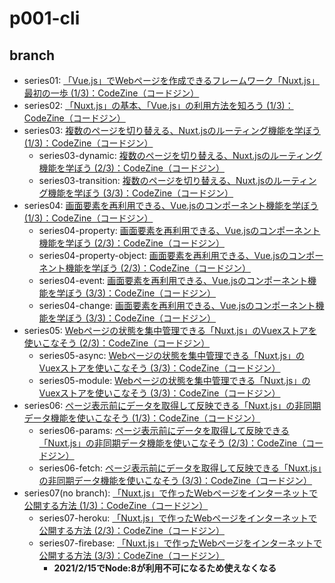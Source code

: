 # p001-cli

## branch

* series01: [「Vue\.js」でWebページを作成できるフレームワーク「Nuxt\.js」最初の一歩 \(1/3\)：CodeZine（コードジン）](https://codezine.jp/article/detail/11566)
* series02: [「Nuxt\.js」の基本、「Vue\.js」の利用方法を知ろう \(1/3\)：CodeZine（コードジン）](https://codezine.jp/article/detail/11694)
* series03: [複数のページを切り替える、Nuxt\.jsのルーティング機能を学ぼう \(1/3\)：CodeZine（コードジン）](https://codezine.jp/article/detail/11828)
    * series03-dynamic: [複数のページを切り替える、Nuxt\.jsのルーティング機能を学ぼう \(2/3\)：CodeZine（コードジン）](https://codezine.jp/article/detail/11828?p=2)
    * series03-transition: [複数のページを切り替える、Nuxt\.jsのルーティング機能を学ぼう \(3/3\)：CodeZine（コードジン）](https://codezine.jp/article/detail/11828?p=3)
* series04: [画面要素を再利用できる、Vue\.jsのコンポーネント機能を学ぼう \(1/3\)：CodeZine（コードジン）](https://codezine.jp/article/detail/11856)
    * series04-property: [画面要素を再利用できる、Vue\.jsのコンポーネント機能を学ぼう \(2/3\)：CodeZine（コードジン）](https://codezine.jp/article/detail/11856?p=2)
    * series04-property-object: [画面要素を再利用できる、Vue\.jsのコンポーネント機能を学ぼう \(2/3\)：CodeZine（コードジン）](https://codezine.jp/article/detail/11856?p=2)
    * series04-event: [画面要素を再利用できる、Vue\.jsのコンポーネント機能を学ぼう \(3/3\)：CodeZine（コードジン）](https://codezine.jp/article/detail/11856?p=3)
    * series04-change: [画面要素を再利用できる、Vue\.jsのコンポーネント機能を学ぼう \(3/3\)：CodeZine（コードジン）](https://codezine.jp/article/detail/11856?p=3)
* series05: [Webページの状態を集中管理できる「Nuxt\.js」のVuexストアを使いこなそう \(2/3\)：CodeZine（コードジン）](https://codezine.jp/article/detail/11994?p=2)
    * series05-async: [Webページの状態を集中管理できる「Nuxt\.js」のVuexストアを使いこなそう \(3/3\)：CodeZine（コードジン）](https://codezine.jp/article/detail/11994?p=3)
    * series05-module: [Webページの状態を集中管理できる「Nuxt\.js」のVuexストアを使いこなそう \(3/3\)：CodeZine（コードジン）](https://codezine.jp/article/detail/11994?p=3)
* series06: [ページ表示前にデータを取得して反映できる「Nuxt\.js」の非同期データ機能を使いこなそう \(1/3\)：CodeZine（コードジン）](https://codezine.jp/article/detail/12398)
    * series06-params: [ページ表示前にデータを取得して反映できる「Nuxt\.js」の非同期データ機能を使いこなそう \(2/3\)：CodeZine（コードジン）](https://codezine.jp/article/detail/12398?p=2)
    * series06-fetch: [ページ表示前にデータを取得して反映できる「Nuxt\.js」の非同期データ機能を使いこなそう \(3/3\)：CodeZine（コードジン）](https://codezine.jp/article/detail/12398?p=3)
* series07(no branch): [「Nuxt\.js」で作ったWebページをインターネットで公開する方法 \(1/3\)：CodeZine（コードジン）](https://codezine.jp/article/detail/13422)
    * series07-heroku: [「Nuxt\.js」で作ったWebページをインターネットで公開する方法 \(2/3\)：CodeZine（コードジン）](https://codezine.jp/article/detail/13422?p=2)
    * series07-firebase: [「Nuxt\.js」で作ったWebページをインターネットで公開する方法 \(3/3\)：CodeZine（コードジン）](https://codezine.jp/article/detail/13422?p=3)
        * **2021/2/15でNode:8が利用不可になるため使えなくなる**
